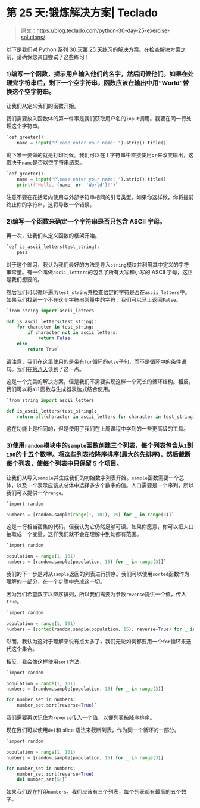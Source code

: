 # 第 25 天:锻炼解决方案| Teclado

> 原文：<https://blog.teclado.com/python-30-day-25-exercise-solutions/>

以下是我们对 Python 系列 [30 天](https://blog.teclado.com/30-days-of-python/)[第 25 天](/30-days-of-python/python-30-day-25-idiomatic-python)练习的解决方案。在检查解决方案之前，请确保您亲自尝试了这些练习！

### 1)编写一个函数，提示用户输入他们的名字，然后问候他们。如果在处理完字符串后，剩下一个空字符串，函数应该在输出中用“World”替换这个空字符串。

让我们从定义我们的函数开始。

我们需要放入函数体的第一件事是我们获取用户名的`input`调用。我要在同一行处理这个字符串。

```py
`def greeter():
    name = input("Please enter your name: ").strip().title()` 
```

剩下唯一要做的就是打印问候。我们可以在 f 字符串中直接使用`or`来改变输出，这取决于`name`是否以空字符串结束。

```py
`def greeter():
    name = input("Please enter your name: ").strip().title()
    print(f"Hello, {name  or  'World'}!")` 
```

注意不要在花括号内使用与外部字符串相同的引号类型。如果你这样做，你将提前终止你的字符串，这将导致一个错误。

### 2)编写一个函数来确定一个字符串是否只包含 ASCII 字母。

再一次，让我们从定义函数的框架开始。

```py
`def is_ascii_letters(test_string):
    pass` 
```

对于这个练习，我认为我们最好的方法是导入`string`模块并利用其中定义的字符串常量。有一个叫做`ascii_letters`的包含了所有大写和小写的 ASCII 字母，这正是我们想要的。

然后我们可以循环遍历`test_string`并检查给定的字符是否在`ascii_letters`中。如果我们找到一个不在这个字符串常量中的字符，我们可以马上返回`False`。

```py
`from string import ascii_letters

def is_ascii_letters(test_string):
    for character in test_string:
        if character not in ascii_letters:
            return False
    else:
        return True` 
```

请注意，我们在这里使用的是带有`for`循环的`else`子句，而不是循环中的条件语句。我们在[第八天](/30-days-of-python/python-30-day-8-while-loops/)谈到了这一点。

这是一个完美的解决方案，但是我们不需要实现这样一个冗长的循环结构。相反，我们可以将`all`函数与生成器表达式结合使用。

```py
`from string import ascii_letters

def is_ascii_letters(test_string):
    return all(character in ascii_letters for character in test_string)` 
```

这在功能上是相同的，但是使用了我们在上周课程中学到的一些更高级的工具。

### 3)使用`random`模块中的`sample`函数创建三个列表，每个列表包含从`1`到`100`的十五个数字。将这些列表按降序排序(最大的先排序)，然后截断每个列表，使每个列表中只保留 5 个项目。

让我们从导入`sample`并生成我们的初始数字列表开始。`sample`函数需要一个总体，以及一个表示应该从总体中选择多少个数字的值。人口需要是一个序列，所以我们可以提供一个`range`。

```py
`import random

numbers = [random.sample(range(1, 101), 15) for _ in range(3)]` 
```

这是一行相当密集的代码，但我认为它仍然足够可读。如果你愿意，你可以把人口抽取成一个变量，这样我们就不会在理解中到处都有范围。

```py
`import random

population = range(1, 101)
numbers = [random.sample(population, 15) for _ in range(3)]` 
```

我们的下一步是对从`sample`返回的列表进行排序。我们可以使用`sorted`函数作为理解的一部分，在一个步骤中完成这一切。

因为我们希望数字以降序排列，所以我们需要为参数`reverse`提供一个值，传入`True`。

```py
`import random

population = range(1, 101)
numbers = [sorted(random.sample(population, 15), reverse=True) for _ in range(3)]` 
```

然而，我认为这对于理解来说有点太多了，我们无论如何都要用一个`for`循环来迭代这个集合。

相反，我会像这样使用`sort`方法:

```py
`import random

population = range(1, 101)
numbers = [random.sample(population, 15) for _ in range(3)]

for number_set in numbers:
    number_set.sort(reverse=True)` 
```

我们需要再次记住为`reverse`传入一个值，以便列表按降序排序。

现在我们可以使用`del`和 slice 语法来截断列表，作为同一个循环的一部分。

```py
`import random

population = range(1, 101)
numbers = [random.sample(population, 15) for _ in range(3)]

for number_set in numbers:
    number_set.sort(reverse=True)
    del number_set[5:]` 
```

如果我们现在打印`numbers`，我们应该有三个列表，每个列表都有最高的五个数字。